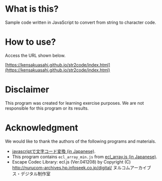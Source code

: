# What is this?

Sample code written in JavaScript to convert from string to character code.


# How to use?

Access the URL shown below.

[https://kensakuasahi.github.io/str2code/index.html](https://kensakuasahi.github.io/str2code/index.html)

# Disclaimer

This program was created for learning exercise purposes.
We are not responsible for this program or its results.


# Acknowledgment
We would like to thank the authors of the following programs and materials.

* [javascriptで文字コード変換 (in Japanese)](https://kensakuasahi.github.io/str2code/index.html).
* This program contains `ecl_array_min.js` from [ecl_array.js (in Japanese)](https://github.com/wealandwoe/ecl_array.js).
* Escape Codec Library: ecl.js (Ver.041208) by Copyright (C) http://nurucom-archives.hp.infoseek.co.jp/digital/ ヌルコムアーカイブス・デジタル制作室
